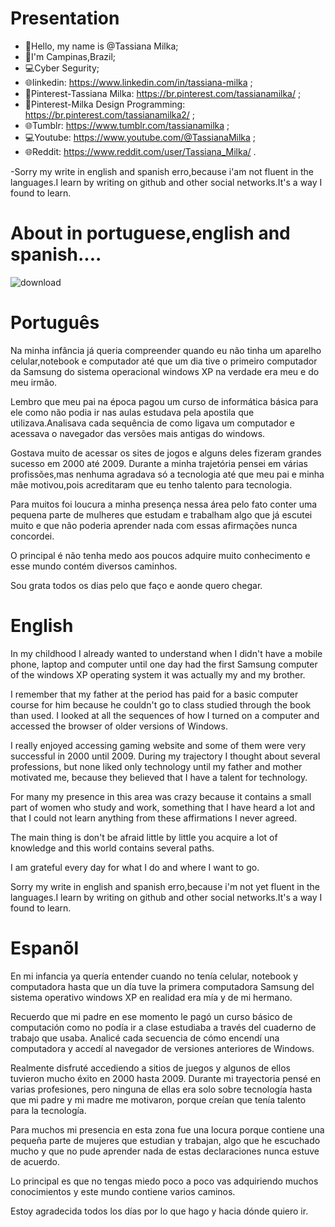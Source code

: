 #  Presentation

- 👋Hello, my name is @Tassiana Milka;
- 🏡I'm Campinas,Brazil;
- 💻Cyber Segurity;
- 🌐linkedin: https://www.linkedin.com/in/tassiana-milka ;
- 📄Pinterest-Tassiana Milka: https://br.pinterest.com/tassianamilka/ ;
- 📄Pinterest-Milka Design Programming: https://br.pinterest.com/tassianamilka2/ ;
- 🌐Tumblr: https://www.tumblr.com/tassianamilka ;
- 💻Youtube: https://www.youtube.com/@TassianaMilka ;
- 🌐Reddit: https://www.reddit.com/user/Tassiana_Milka/  .

-Sorry my write in english and spanish erro,because i'am not  fluent in the languages.I learn by writing on github and other social networks.It's a way I found to learn.
      
# About in portuguese,english and spanish....



![download](https://github.com/TassianaMilka/TassianaMilka/assets/114196099/4dd3a468-e4e2-42c7-9c98-d7cda5334b87)




# Português

 <p>Na minha infância  já queria compreender quando eu não tinha um aparelho celular,notebook e computador até que um dia tive o 
primeiro computador da Samsung do sistema operacional windows XP na verdade era meu e do meu irmão.</p>
<p>Lembro que meu pai na época  pagou um curso de informática básica para ele como não podia ir nas aulas estudava pela apostila que utilizava.Analisava cada sequência de como ligava um computador e acessava o navegador das versões mais antigas do windows.</p>
 <p>Gostava muito de acessar os sites de jogos e alguns deles fizeram grandes sucesso em 2000 até 2009.
 Durante a minha trajetória pensei em várias profissões,mas nenhuma agradava só a tecnologia até que meu pai e minha mãe motivou,pois acreditaram que eu tenho talento para tecnologia.</p>
<p>Para muitos foi loucura a minha presença nessa área pelo fato  conter uma pequena parte de mulheres que estudam e trabalham algo que já escutei muito e que não poderia aprender nada com  essas afirmações nunca concordei.</p>
<p>O principal é não tenha medo aos poucos adquire muito conhecimento e esse mundo contém diversos caminhos.</p>
<p>Sou grata todos os dias pelo que faço e aonde quero chegar.</p> 

# English
<p>In my childhood I already wanted to understand when I didn't have a mobile phone, laptop and computer until one day  had the first Samsung computer of the windows XP operating system it was actually my and my brother.</p>

<p>I remember that my father at the period has paid for a basic computer course for him because he couldn't go to class studied through the book  than used. I looked at all the sequences of how I turned on a computer and accessed the browser of older versions of Windows.</p>

<p>I really enjoyed accessing gaming website and some of them were very successful in 2000 until 2009. During my trajectory I thought about several professions, but none liked only technology until my father and mother motivated me, because they believed that I have a talent for technology.</p>

<p>For many my presence in this area was crazy because it contains a small part of women who study and work, something that I have heard a lot and that I could not learn anything from these affirmations I never agreed.</p>

<p>The main thing is don't be afraid little by little you acquire a lot of knowledge and this world contains several paths.</p>

<p>I am grateful every day for what I do and where I want to go.</p>

<p>Sorry my write in english and spanish erro,because i'm not yet fluent in the languages.I learn by writing on github and other social networks.It's a way I found to learn.</p>

# Espanõl 
<p>En mi infancia ya quería entender cuando no tenía celular, notebook y computadora hasta que un día tuve la primera computadora Samsung del sistema operativo windows XP en realidad era mía y de mi hermano.

<p>Recuerdo que mi padre en ese momento le pagó un curso básico de computación como no podía ir a clase estudiaba a través del cuaderno de trabajo que usaba. Analicé cada secuencia de cómo encendí una computadora y accedí al navegador de versiones anteriores de Windows.</p>

<p>Realmente disfruté accediendo a sitios de juegos y algunos de ellos tuvieron mucho éxito en 2000 hasta 2009. Durante mi trayectoria pensé en varias profesiones, pero ninguna de ellas era solo sobre tecnología hasta que mi padre y mi madre me motivaron, porque creían que tenía talento para la tecnología.</p>

<p>Para muchos mi presencia en esta zona fue una locura porque contiene una pequeña parte de mujeres que estudian y trabajan, algo que he escuchado mucho y que no pude aprender nada de estas declaraciones nunca estuve de acuerdo.</p>

<p>Lo principal es que no tengas miedo poco a poco vas adquiriendo muchos conocimientos y este mundo contiene varios caminos.</p>

<p>Estoy agradecida todos los días por lo que hago y hacia dónde quiero ir.</p>

